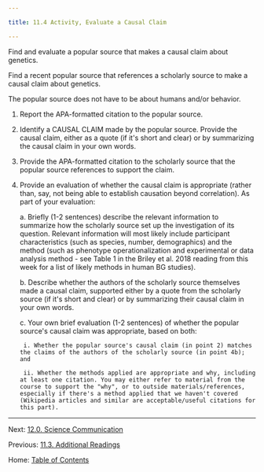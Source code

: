 ```yaml
---

title: 11.4 Activity, Evaluate a Causal Claim

---
```


Find and evaluate a popular source that makes a causal claim about genetics. 

Find a recent popular source that references a scholarly source to make a causal claim about genetics. 

The popular source does not have to be about humans and/or behavior. 

1. Report the APA-formatted citation to the popular source.

2. Identify a CAUSAL CLAIM made by the popular source. Provide the causal claim, either as a quote (if it's short and clear) or by summarizing the causal claim in your own words.

3. Provide the APA-formatted citation to the scholarly source that the popular source references to support the claim.

4. Provide an evaluation of whether the causal claim is appropriate (rather than, say, not being able to establish causation beyond correlation). As part of your evaluation:

	a. Briefly (1-2 sentences) describe the relevant information to summarize how the scholarly source set up the investigation of its question. Relevant information will most likely include participant characteristics (such as species, number, demographics) and the method (such as phenotype operationalization and experimental or data analysis method - see Table 1 in the Briley et al. 2018 reading from this week for a list of likely methods in human BG studies).

	b. Describe whether the authors of the scholarly source themselves made a causal claim, supported either by a quote from the scholarly source (if it's short and clear) or by summarizing their causal claim in your own words.

	c. Your own brief evaluation (1-2 sentences) of whether the popular source's causal claim was appropriate, based on both:

		i. Whether the popular source's causal claim (in point 2) matches the claims of the authors of the scholarly source (in point 4b); and

		ii. Whether the methods applied are appropriate and why, including at least one citation. You may either refer to material from the course to support the "why", or to outside materials/references, especially if there's a method applied that we haven't covered (Wikipedia articles and similar are acceptable/useful citations for this part).

--------

Next: [12.0. Science Communication](../ch12/12.0_science_communication.md)

Previous: [11.3. Additional Readings](11.3_readings.md)

Home: [Table of Contents](../README.md)
